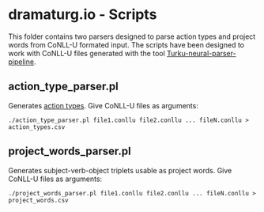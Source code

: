 # dramaturg.io - Scripts
This folder contains two parsers designed to parse action types and project words from CoNLL-U formated input. The scripts have been designed to work with CoNLL-U files generated with the tool [Turku-neural-parser-pipeline](https://github.com/TurkuNLP/Turku-neural-parser-pipeline).

## action\_type\_parser.pl
Generates [action types](https://github.com/iorena/dramaturg.io/blob/text_input/data/action_types.csv). Give CoNLL-U files as arguments:
```
./action_type_parser.pl file1.conllu file2.conllu ... fileN.conllu > action_types.csv
```

## project\_words\_parser.pl
Generates subject-verb-object triplets usable as project words. Give CoNLL-U files as arguments:
```
./project_words_parser.pl file1.conllu file2.conllu ... fileN.conllu > project_words.csv
```

